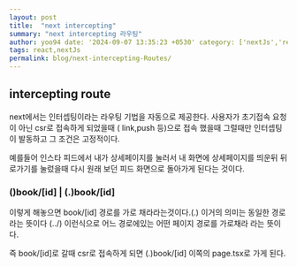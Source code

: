 ```yaml
---
layout: post 
title:  "next intercepting"
summary: "next intercepting 라우팅"
author: yoo94 date: '2024-09-07 13:35:23 +0530' category: ['nextJs','react']
tags: react,nextJs
permalink: blog/next-intercepting-Routes/
---
```


## intercepting route
next에서는 인터셉팅이라는 라우팅 기법을 자동으로 제공한다.
사용자가 초기접속 요청이 아닌 csr로 접속하게 되었을때 ( link,push 등)으로 접속 했을때 
그럴때만 인터셉팅이 발동하고 그 조건은 고정적이다.

예를들어 인스타 피드에서 내가 상세페이지를 눌러서 내 화면에 상세페이지를 띄운뒤 뒤로가기를 눌렀을때 다시 원래 보던 피드 화면으로 
돌아가게 된다는 것이다. 

### ()book/[id] | (.)book/[id]
이렇게 해놓으면 book/[id] 경로를 가로 채라라는것이다.(.) 이거의 의미는 동일한 경로라는 뜻이다 (../) 이런식으로 어느 경로에있는
어떤 페이지 경로를 가로채라 라는 뜻이다.

즉 book/[id]로 갈때 csr로 접속하게 되면 (.)book/[id] 이쪽의 page.tsx로 가게 된다.



